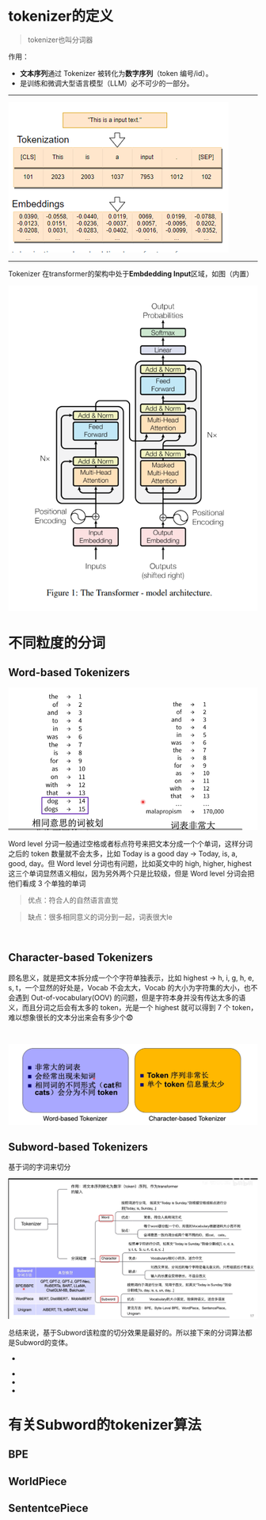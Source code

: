 # tokenizer的定义

>tokenizer也叫分词器

作用：

- **文本序列**通过 Tokenizer 被转化为**数字序列**（token 编号/id）。
- 是训练和微调大型语言模型（LLM）必不可少的一部分。  
  
---

![tokenizer的作用](/static/tokenizer/image/tokenizer分词.png)

---
Tokenizer 在transformer的架构中处于**Embdedding Input**区域，如图（内置）

![transformer架构](/static/transformer/image/transformer架构.png)




# 不同粒度的分词

## Word-based Tokenizers

![Word-based-Tokenizer](/static/tokenizer/image/tokenizer_id.png)

Word level 分词一般通过空格或者标点符号来把文本分成一个个单词，这样分词之后的 token 数量就不会太多，比如 Today is a good day -> Today, is, a, good, day。但 Word level 分词也有问题，比如英文中的 high, higher, highest 这三个单词显然语义相似，因为另外两个只是比较级，但是 Word level 分词会把他们看成 3 个单独的单词

>优点：符合人的自然语言直觉

>缺点：很多相同意义的词分到一起，词表很大le

<br>

## Character-based Tokenizers

顾名思义，就是把文本拆分成一个个字符单独表示，比如 highest -> h, i, g, h, e, s, t，一个显然的好处是，Vocab 不会太大，Vocab 的大小为字符集的大小，也不会遇到 Out-of-vocabulary(OOV) 的问题，但是字符本身并没有传达太多的语义，而且分词之后会有太多的 token，光是一个 highest 就可以得到 7 个 token，难以想象很长的文本分出来会有多少个😨

<br>

![ 优缺 ](/static/tokenizer/image/分词粒度优缺.png)

## Subword-based Tokenizers
基于词的字词来切分


![整合](/static/tokenizer/image/tokenizer整合.png)


总结来说，基于Subword该粒度的切分效果是最好的。所以接下来的分词算法都是Subword的变体。
<br>

*
-
-
-
# 有关Subword的tokenizer算法

## BPE


## WorldPiece 

## SententcePiece



